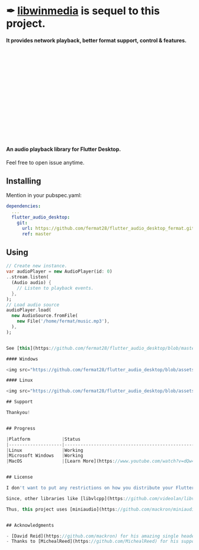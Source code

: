 # ✒ [libwinmedia](https://github.com/harmonoid/libwinmedia) is sequel to this project.
#### It provides network playback, better format support, control & features.
<br></br>
<br></br>
<br></br>
<br></br>
<br></br>
<br></br>
<br></br>
#### An audio playback library for Flutter Desktop.

Feel free to open issue anytime.


## Installing

Mention in your pubspec.yaml:

```yaml
dependencies:
  ...
  flutter_audio_desktop:
    git:
      url: https://github.com/fermat28/flutter_audio_desktop_fermat.git
      ref: master
```

## Using

```dart
// Create new instance.
var audioPlayer = new AudioPlayer(id: 0)
..stream.listen(
  (Audio audio) {
    // Listen to playback events.
  },
);
// Load audio source
audioPlayer.load(
  new AudioSource.fromFile(
    new File('/home/fermat/music.mp3'),
  ),
);


See [this](https://github.com/fermat28/flutter_audio_desktop/blob/master/example/lib/main.dart) example for a better overview.

#### Windows

<img src="https://github.com/fermat28/flutter_audio_desktop/blob/assets/windows.png?raw=true" width="500"></img>

#### Linux

<img src="https://github.com/fermat28/flutter_audio_desktop/blob/assets/linux.png?raw=true" width="500"></img>

## Support

Thankyou!


## Progress

|Platform            |Status                                                    |
|--------------------|----------------------------------------------------------|
|Linux               |Working                                                   |
|Microsoft Windows   |Working                                                   |
|MacOS               |[Learn More](https://www.youtube.com/watch?v=dQw4w9WgXcQ) |


## License

I don't want to put any restrictions on how you distribute your Flutter Desktop apps, so this library comes under very permissive software, MIT license.

Since, other libraries like [libvlcpp](https://github.com/videolan/libvlcpp) or [libvlc](https://www.videolan.org/vlc/libvlc.html) come under GPL & LGPL licenses respectively, so there will be many restrictions if I plan to use them.

Thus, this project uses [miniaudio](https://github.com/mackron/miniaudio) and [miniaudio_engine](https://github.com/mackron/miniaudio) from [David Reid](https://github.com/mackron) under MIT license.


## Acknowledgments

- [David Reid](https://github.com/mackron) for his amazing single header libraries [miniaudio](https://github.com/mackron/miniaudio) and [miniaudio_engine](https://github.com/mackron/miniaudio).
- Thanks to [MichealReed](https://github.com/MichealReed) for his support to the project.
